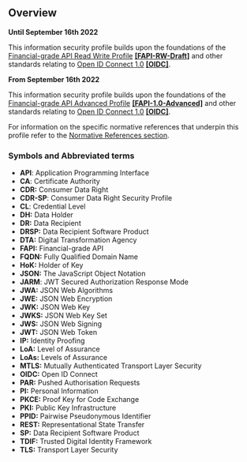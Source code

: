 
## Overview


**Until September 16th 2022**

This information security profile builds upon the foundations of the [Financial-grade API Read Write Profile](https://openid.net/specs/openid-financial-api-part-2.html) **[[FAPI-RW-Draft]](#nref-FAPI-RW-Draft)** and other standards relating to
[Open ID Connect 1.0](http://openid.net/specs/openid-connect-core-1_0.html) **[[OIDC]](#nref-OIDC)**.


**From September 16th 2022**

This information security profile builds upon the foundations of the [Financial-grade API Advanced Profile](https://openid.net/specs/openid-financial-api-part-2-1_0.html) **[[FAPI-1.0-Advanced]](#nref-FAPI-1.0-Advanced)** and other standards relating to
[Open ID Connect 1.0](http://openid.net/specs/openid-connect-core-1_0.html) **[[OIDC]](#nref-OIDC)**.

For information on the specific normative references that underpin this profile refer to the [Normative References section](#normative-references).


### Symbols and Abbreviated terms
-   **API**: Application Programming Interface
-   **CA**: Certificate Authority
-   **CDR:** Consumer Data Right
-   **CDR-SP**: Consumer Data Right Security Profile
-   **CL**: Credential Level
-   **DH:** Data Holder
-   **DR:** Data Recipient
-   **DRSP:** Data Recipient Software Product
-   **DTA:** Digital Transformation Agency
-   **FAPI:** Financial-grade API
-   **FQDN:** Fully Qualified Domain Name
-   **HoK:** Holder of Key
-   **JSON:** The JavaScript Object Notation
-   **JARM**: JWT Secured Authorization Response Mode
-   **JWA:** JSON Web Algorithms
-   **JWE:** JSON Web Encryption
-   **JWK:** JSON Web Key
-   **JWKS:** JSON Web Key Set
-   **JWS:** JSON Web Signing
-   **JWT:** JSON Web Token
-   **IP:** Identity Proofing
-   **LoA:** Level of Assurance
-   **LoAs:** Levels of Assurance
-   **MTLS:** Mutually Authenticated Transport Layer Security
-   **OIDC:** Open ID Connect
-   **PAR:** Pushed Authorisation Requests
-   **PI:** Personal Information
-   **PKCE:** Proof Key for Code Exchange
-   **PKI:** Public Key Infrastructure
-   **PPID:** Pairwise Pseudonymous Identifier
-   **REST:** Representational State Transfer
-   **SP:** Data Recipient Software Product
-   **TDIF:** Trusted Digital Identity Framework
-   **TLS:** Transport Layer Security

